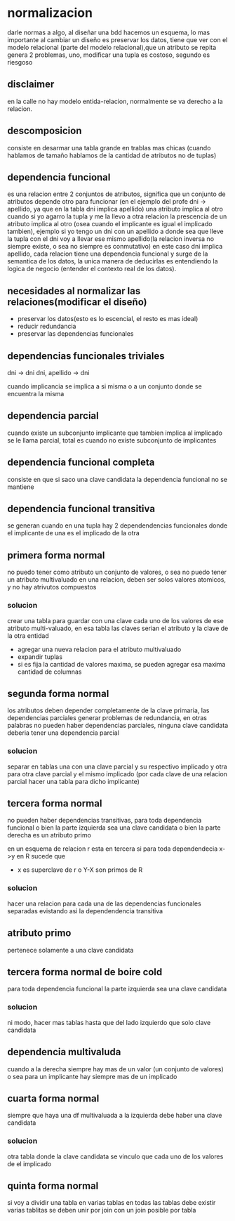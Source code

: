 # normalizacion

darle normas a algo, al diseñar una bdd hacemos un esquema, lo mas importante al cambiar un diseño es preservar los datos, tiene que ver con el modelo relacional (parte del modelo relacional),que un atributo se repita genera 2 problemas, uno, modificar una tupla es costoso, segundo es riesgoso

## disclaimer

en la calle no hay modelo entida-relacion, normalmente se va derecho a la relacion.

## descomposicion

consiste en desarmar una tabla grande en trablas mas chicas (cuando hablamos de tamaño hablamos de la cantidad de atributos no de tuplas)

## dependencia funcional

es una relacion entre 2 conjuntos de atributos, significa que un conjunto de atributos depende otro para funcionar (en el ejemplo del profe dni -> apellido, ya que en la tabla dni implica apellido) una atributo implica al otro cuando si yo agarro la tupla y me la llevo a otra relacion la prescencia de un atributo implica al otro (osea cuando el implicante es igual el implicado tambien), ejemplo si yo tengo un dni con un apellido a donde sea que lleve la tupla con el dni voy a llevar ese mismo apellido(la relacion inversa no siempre existe, o sea no siempre es conmutativo) en este caso dni implica apellido, cada relacion tiene una dependencia funcional y surge de la semantica de los datos, la unica manera de deducirlas es entendiendo la logica de negocio (entender el contexto real de los datos). 

## necesidades al normalizar las relaciones(modificar el diseño)

- preservar los datos(esto es lo escencial, el resto es mas ideal)
- reducir redundancia
- preservar las dependencias funcionales

## dependencias funcionales triviales

dni -> dni
dni, apellido -> dni

cuando implicancia se implica a si misma o a un conjunto donde se encuentra la misma

## dependencia parcial

cuando existe un subconjunto implicante que tambien implica al implicado se le llama parcial, total es cuando no existe subconjunto de implicantes


## dependencia funcional completa

consiste en que si saco una clave candidata la dependencia funcional no se mantiene


## dependencia funcional transitiva

se generan cuando en una tupla hay 2 dependendencias funcionales donde el implicante de una es el implicado de la otra

## primera forma normal

no puedo tener como atributo un conjunto de valores, o sea no puedo tener un atributo multivaluado en una relacion, deben ser solos valores atomicos, y no hay atrivutos compuestos

### solucion

crear una tabla para guardar con una clave cada uno de los valores de ese atributo multi-valuado, en esa tabla las claves serian el atributo y la clave de la otra entidad

- agregar una nueva relacion para el atributo multivaluado
- expandir tuplas
- si es fija la cantidad de valores maxima, se pueden agregar esa maxima cantidad de columnas

## segunda forma normal

los atributos deben depender completamente de la clave primaria, las dependencias parciales generar problemas de redundancia, en otras palabras no pueden haber dependencias parciales, ninguna clave candidata deberia tener una dependencia parcial


### solucion

separar en tablas una con una clave parcial y su respectivo implicado y otra para otra clave parcial y el mismo implicado (por cada clave de una relacion parcial hacer una tabla para dicho implicante)

## tercera forma normal

no pueden haber dependencias transitivas, para toda dependencia funcional o bien la parte izquierda sea una clave candidata o bien la parte derecha es un atributo primo

en un esquema de relacion r esta en tercera si para toda dependendecia x->y en R sucede que

- x es superclave de r o Y-X son primos de R
### solucion

hacer una relacion para cada una de las dependencias funcionales separadas evistando asi la dependendencia transitiva

## atributo primo

pertenece solamente a una clave candidata

## tercera forma normal de boire cold 

para toda dependencia funcional la parte izquierda sea una clave candidata

### solucion

ni modo, hacer mas tablas hasta que del lado izquierdo que solo clave candidata

## dependencia multivaluda

cuando a la derecha siempre hay mas de un valor (un conjunto de valores) o sea para un implicante hay siempre mas de un implicado

## cuarta forma normal

siempre que haya una df multivaluada a la izquierda debe haber una clave candidata

### solucion

otra tabla donde la clave candidata se vinculo que cada uno de los valores de el implicado  

## quinta forma normal

si voy a dividir una tabla en varias tablas en todas las tablas debe existir varias tablitas se deben unir por join con un join posible por tabla